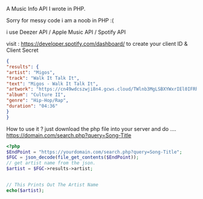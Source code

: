 A Music Info API I wrote in PHP.

Sorry for messy code i am a noob in PHP :(

i use Deezer API / Apple Music API / Spotify API

visit : https://developer.spotify.com/dashboard/ 
to create your client ID & Client Secret



```JSON
{
"results": {
"artist": "Migos",
"track": "Walk It Talk It",
"text": "Migos - Walk It Talk It",
"artwork": "https://cn49wdcszwji8n4.gcws.cloud/TWlnb3MgLSBXYWxrIEl0IFRhbGsgSXQ=",
"album": "Culture II",
"genre": "Hip-Hop/Rap",
"duration": "04:36"
}
}
```

How to use it ? just download the php file into your server and do .... https://domain.com/search.php?query=Song-Title




```php
<?php
$EndPoint = "https://yourdomain.com/search.php?query=Song-Title";
$FGC = json_decode(file_get_contents($EndPoint));
// get artist name from the json.
$artist = $FGC->results->artist;


// This Prints Out The Artist Name
echo($artist);

```

